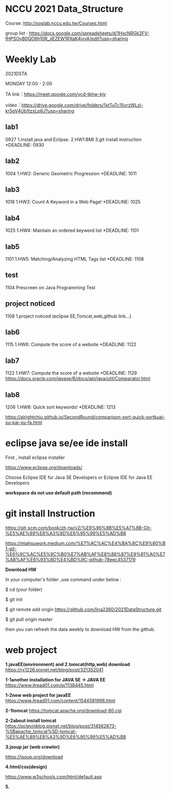 # NCCU 2021 Data_Structure #

Course: http://soslab.nccu.edu.tw/Courses.html

group list :
https://docs.google.com/spreadsheets/d/1HxcNRGk2FV-fHPSOyB0QO6h10R_jjEZEW1RXaK4jyvA/edit?usp=sharing


# Weekly Lab #

2021DSTA 

MONDAY 12:00 - 2:00

TA link：https://meet.google.com/ycd-tkhw-kjy

video：https://drive.google.com/drive/folders/1xtTuTc15vrzWLzl-kr5gV4Ub1tzsLp6J?usp=sharing  

## lab1 ## 

0927 1.install java and Eclipse. 2.HW1:BMI 3.git install instruction *DEADLINE: 0930

## lab2 ##

1004 1.HW2: Generic Geometric Progression *DEADLINE: 1011

## lab3 ##

1018 1.HW3: Count A Keyword in a Web Page!  *DEADLINE: 1025

## lab4 ##

1025 1.HW4: Maintain an ordered keyword list  *DEADLINE: 1101

## lab5 ##

1101 1.HW5: Matching/Analyzing HTML Tags list  *DEADLINE: 1108

## test ##

1104 Prescreen on Java Programming Test

## project noticed  ##
1108 1.project noticed (eclipse EE,Tomcat,web,github link...)

## lab6 ##

1115 1.HW6: Compute the score of a website   *DEADLINE: 1122 

## lab7 ##

1122 1.HW7: Compute the score of a website   *DEADLINE: 1129 
https://docs.oracle.com/javase/6/docs/api/java/util/Comparator.html

## lab8 ##

1206 1.HW8: Quick sort keywords!    *DEADLINE: 1213

https://alrightchiu.github.io/SecondRound/comparison-sort-quick-sortkuai-su-pai-xu-fa.html

# eclipse java se/ee ide install #

First , install eclipse installer 

https://www.eclipse.org/downloads/

Choose Eclipse IDE for Java SE Developers or Eclipse IDE for Java EE Developers


**workspace do not use default path (recommend)**


# git install Instruction #

https://git-scm.com/book/zh-tw/v2/%E9%96%8B%E5%A7%8B-Git-%E5%AE%89%E8%A3%9D%E6%95%99%E5%AD%B8

https://miahsuwork.medium.com/%E7%AC%AC%E4%BA%8C%E9%80%B1-git-%E6%9C%AC%E5%9C%B0%E7%AB%AF%E8%88%87%E9%81%A0%E7%AB%AF%E6%93%8D%E4%BD%9C-github-78eec4537179

**Download HW**

In your computer's folder ,use command under below :

$ cd (your folder)

$ git init

$ git remote add origin https://github.com/lina2360/2021DataStructure.git

$ git pull origin master

then you can refresh the data weekly to download HW from the github.



# web project #


**1.javaEE(environment) and 2.tomcat(http,web) download**
https://rx1226.pixnet.net/blog/post/321352041

**1-1another installation for JAVA SE -> JAVA EE**
https://www.itread01.com/p/1138445.html

**1-2new web project for javaEE**
https://www.itread01.com/content/1544581998.html

**2-1tomcat**
https://tomcat.apache.org/download-80.cgi

**2-2about install tomcat**
https://pclevinblog.pixnet.net/blog/post/314562673-%5Bapache_tomcat%5D-tomcat-%E5%AE%89%E8%A3%9D%E6%95%99%E5%AD%B8

**3.jsoup jar (web crawler)**

https://jsoup.org/download

**4.html/css(design)**

https://www.w3schools.com/html/default.asp

**5.**
